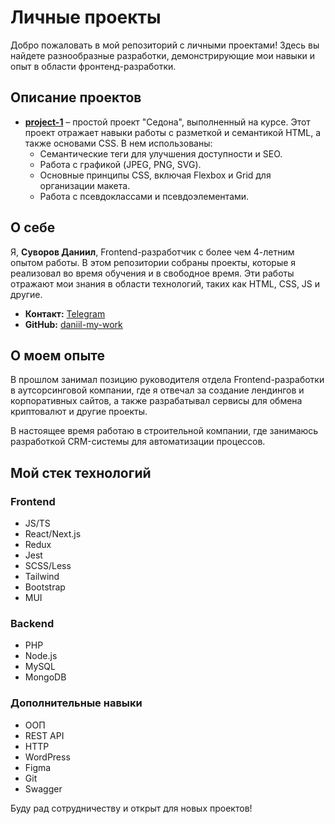 # Личные проекты

Добро пожаловать в мой репозиторий с личными проектами! Здесь вы найдете разнообразные разработки, демонстрирующие мои навыки и опыт в области фронтенд-разработки.

## Описание проектов

- **[project-1](https://daniil-my-work.github.io/project-1/)** – простой проект "Седона", выполненный на курсе. Этот проект отражает навыки работы с разметкой и семантикой HTML, а также основами CSS. В нем использованы:
  - Семантические теги для улучшения доступности и SEO.
  - Работа с графикой (JPEG, PNG, SVG).
  - Основные принципы CSS, включая Flexbox и Grid для организации макета.
  - Работа с псевдоклассами и псевдоэлементами.

## О себе

Я, **Суворов Даниил**, Frontend-разработчик с более чем 4-летним опытом работы. В этом репозитории собраны проекты, которые я реализовал во время обучения и в свободное время. Эти работы отражают мои знания в области технологий, таких как HTML, CSS, JS и другие.

- **Контакт:** [Telegram](https://t.me/@Daniil_prog)
- **GitHub:** [daniil-my-work](https://github.com/daniil-my-work/)

## О моем опыте

В прошлом занимал позицию руководителя отдела Frontend-разработки в аутсорсинговой компании, где я отвечал за создание лендингов и корпоративных сайтов, а также разрабатывал сервисы для обмена криптовалют и другие проекты.

В настоящее время работаю в строительной компании, где занимаюсь разработкой CRM-системы для автоматизации процессов.

## Мой стек технологий

### Frontend

- JS/TS
- React/Next.js
- Redux
- Jest
- SCSS/Less
- Tailwind
- Bootstrap
- MUI

### Backend

- PHP
- Node.js
- MySQL
- MongoDB

### Дополнительные навыки

- ООП
- REST API
- HTTP
- WordPress
- Figma
- Git
- Swagger

Буду рад сотрудничеству и открыт для новых проектов!
